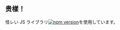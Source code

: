 ## 贵樣！

怪レい JS ライブラリ[![npm version](https://badge.fury.io/js/cjp.svg)](https://badge.fury.io/js/cjp)を使用しています。
